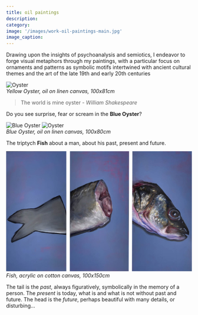 ```yaml
---
title: oil paintings
description: 
category: 
image: '/images/work-oil-paintings-main.jpg'
image_caption: 
---
```


Drawing upon the insights of psychoanalysis and semiotics, I endeavor to forge visual metaphors through my paintings, with a particular focus on ornaments and patterns as symbolic motifs intertwined with ancient cultural themes and the art of the late 19th and early 20th centuries

<div class="gallery-box">
  <div class="gallery">
    <img src="/images/IMG_2508.jpg" loading="lazy" alt="Oyster">
  </div>
  <em>Yellow Oyster, oil on linen canvas, 100x81cm</em>
</div>

> The world is mine oyster - _William Shakespeare_

Do you see surprise, fear or scream in the **Blue Oyster**?

<div class="gallery-box">
  <div class="gallery">
    <img src="/images/IMG_2593.jpg" loading="lazy" alt="Blue Oyster">
    <img src="/images/work-blueoyster-2.jpg" loading="lazy" alt="Oyster">
  </div>
  <em>Blue Oyster, oil on linen canvas, 100x80cm</em>
</div>



The triptych **Fish** about a man, about his past, present and future.  

<div class="gallery-box">
  <div class="gallery">
    <img src="/images/work-fish.jpg" loading="lazy" alt="Fish tryptic">
  </div>
  <em>Fish, acrylic on cotton canvas, 100x150cm</em>
</div>

The tail is the _past_, always figuratively, symbolically in the memory of a person. The _present_ is today, what is and what is not without past and future. The head is the _future_, perhaps beautiful with many details, or disturbing...
